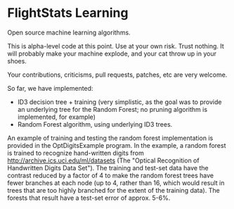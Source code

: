 FlightStats Learning
========

Open source machine learning algorithms.

This is alpha-level code at this point. Use at your own risk. Trust nothing. It will probably make your machine explode, and your cat throw up in your shoes.

Your contributions, criticisms, pull requests, patches, etc are very welcome.

So far, we have implemented: 

* ID3 decision tree + training (very simplistic, as the goal was to provide an underlying tree for the Random Forest; no pruning algorithm is implemented, for example)
* Random Forest algorithm, using underlying ID3 trees.

An example of training and testing the random forest implementation is provided in the OptDigitsExample program. In the example, a random forest is trained to recognize hand-written digits from http://archive.ics.uci.edu/ml/datasets (The "Optical Recognition of Handwritten Digits Data Set"). The training and test-set data have the contrast reduced by a factor of 4 to make the random forest trees have fewer branches at each node (up to 4, rather than 16, which would result in trees that are too highly branched for the extent of the training data). The forests that result have a test-set error of approx. 5-6%.
